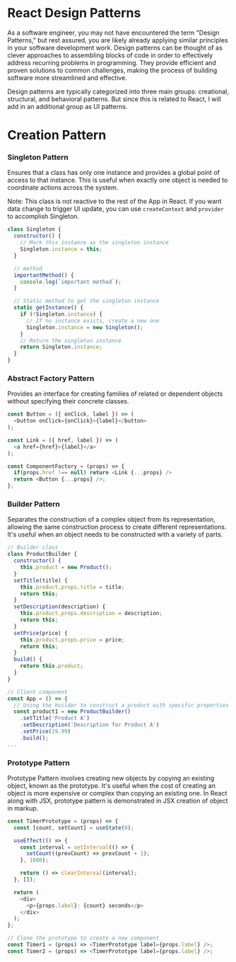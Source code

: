 # React Design Patterns

As a software engineer, you may not have encountered the term "Design Patterns," but rest assured, you are likely already applying similar principles in your software development work. Design patterns can be thought of as clever approaches to assembling blocks of code in order to effectively address recurring problems in programming. They provide efficient and proven solutions to common challenges, making the process of building software more streamlined and effective.

Design patterns are typically categorized into three main groups: creational, structural, and behavioral patterns. But since this is related to React, I will add in an additional group as UI patterns.

# Creation Pattern

### Singleton Pattern
Ensures that a class has only one instance and provides a global point of access to that instance. This is useful when exactly one object is needed to coordinate actions across the system.

Note: This class is not reactive to the rest of the App in React. If you want data change to trigger UI update, you can use `createContext` and `provider` to accomplish Singleton.

```javascript
class Singleton {
  constructor() {
    // Mark this instance as the singleton instance
    Singleton.instance = this;
  }

  // method
  importantMethod() {
    console.log(`important method`);
  }

  // Static method to get the singleton instance
  static getInstance() {
    if (!Singleton.instance) {
      // If no instance exists, create a new one
      Singleton.instance = new Singleton();
    }
    // Return the singleton instance
    return Singleton.instance;
  }
}
```

### Abstract Factory Pattern
Provides an interface for creating families of related or dependent objects without specifying their concrete classes. 

```javascript
const Button = ({ onClick, label }) => (
  <button onClick={onClick}>{label}</button>
);

const Link = ({ href, label }) => (
  <a href={href}>{label}</a>
);

const ComponentFactory = (props) => {
  if(props.href !== null) return <Link {...props} />
  return <Button {...props} />;
};
```

### Builder Pattern
Separates the construction of a complex object from its representation, allowing the same construction process to create different representations. It's useful when an object needs to be constructed with a variety of parts.

```javascript
// Builder class
class ProductBuilder {
  constructor() {
    this.product = new Product();
  }
  setTitle(title) {
    this.product.props.title = title;
    return this;
  }
  setDescription(description) {
    this.product.props.description = description;
    return this;
  }
  setPrice(price) {
    this.product.props.price = price;
    return this;
  }
  build() {
    return this.product;
  }
}

// Client component
const App = () => {
  // Using the builder to construct a product with specific properties
  const product1 = new ProductBuilder()
    .setTitle('Product A')
    .setDescription('Description for Product A')
    .setPrice(19.99)
    .build();
...
```

### Prototype Pattern
Prototype Pattern involves creating new objects by copying an existing object, known as the prototype. It's useful when the cost of creating an object is more expensive or complex than copying an existing one. In React along with JSX, prototype pattern is demonstrated in JSX creation of object in markup.

```javascript
const TimerPrototype = (props) => {
  const [count, setCount] = useState(0);

  useEffect(() => {
    const interval = setInterval(() => {
      setCount((prevCount) => prevCount + 1);
    }, 1000);

    return () => clearInterval(interval);
  }, []);

  return (
    <div>
      <p>{props.label}: {count} seconds</p>
    </div>
  );
};

// Clone the prototype to create a new component
const Timer1 = (props) => <TimerPrototype label={props.label} />;
const Timer2 = (props) => <TimerPrototype label={props.label} />;
```

